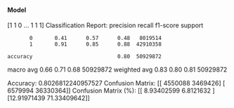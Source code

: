 #### Model
[1 1 0 ... 1 1 1]
Classification Report:
              precision    recall  f1-score   support

           0       0.41      0.57      0.48   8019514
           1       0.91      0.85      0.88  42910358

    accuracy                           0.80  50929872
   macro avg       0.66      0.71      0.68  50929872
weighted avg       0.83      0.80      0.81  50929872

Accuracy: 0.8026812240957527
Confusion Matrix:
[[ 4550088  3469426]
 [ 6579994 36330364]]
Confusion Matrix (%):
[[ 8.93402599  6.8121632 ]
 [12.91971439 71.33409642]]

